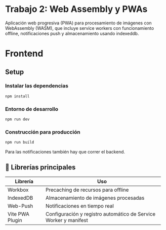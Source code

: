 # Trabajo 2: Web Assembly y PWAs

Aplicación web progresiva (PWA) para procesamiento de imágenes con WebAssembly (WASM), que incluye service workers con funcionamiento offline, notificaciones push y almacenamiento usando indexeddb.

# Frontend
## Setup
### Instalar las dependencias
```sh
npm install
```

### Entorno de desarrollo
```sh
npm run dev
```

### Construcción para producción
```sh
npm run build
```
Para las notificaciones también hay que correr el backend.

## 🔧 Librerías principales

| Librería         | Uso                                                                 |
|------------------|---------------------------------------------------------------------|
| Workbox          | Precaching de recursos para offline                                 |
| IndexedDB        | Almacenamiento de imágenes procesadas                               |
| Web-Push         | Notificaciones en tiempo real                                      |
| Vite PWA Plugin  | Configuración y registro automático de Service Worker y manifest           |
